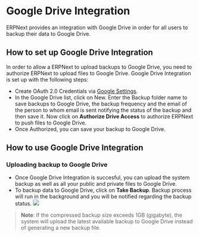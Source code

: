 <!-- add-breadcrumbs -->
# Google Drive Integration

ERPNext provides an integration with Google Drive in order for all users to backup their data to Google Drive.


## How to set up Google Drive Integration

In order to allow a ERPNext to upload backups to Google Drive, you need to authorize ERPNext to upload files to Google Drive. Google Drive Integration is set up with the following steps:

- Create OAuth 2.0 Credentials via [Google Settings](/docs/user/manual/en/erpnext_integration/google_settings).
- In the Google Drive list, click on New. Enter the Backup folder name to save backups to Google Drive, the backup frequency and the email of the person to whom email is sent notifying the status of the backup and then save it. Now click on **Authorize Drive Access** to authorize ERPNext to push files to Google Drive.
- Once Authorized, you can save your backup to Google Drive.

## How to use Google Drive Integration

### Uploading backup to Google Drive
- Once Google Drive Integration is succesful, you can upload the system backup as well as all your public and private files to Google Drive.
- To backup data to Google Drive, click on **Take Backup**. Backup process will run in the background and you will be notified regarding the backup status.
  <img class="screenshot" src="/docs/assets/img/erpnext_integrations/google_drive.gif">

> **Note**: If the compressed backup size exceeds 1GB (gigabyte), the system will upload the latest available backup to Google Drive instead of generating a new backup file.
